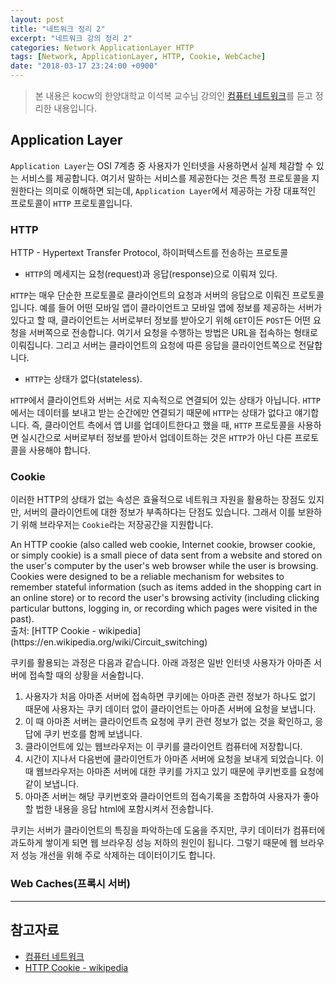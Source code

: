 ```yaml
---
layout: post
title: "네트워크 정리 2"
excerpt: "네트워크 강의 정리 2"
categories: Network ApplicationLayer HTTP
tags: [Network, ApplicationLayer, HTTP, Cookie, WebCache]
date: "2018-03-17 23:24:00 +0900"
---
```


> 본 내용은 kocw의 한양대학교 이석복 교수님 강의인 [컴퓨터 네트워크](http://www.kocw.net/home/search/kemView.do?kemId=1223614)를 듣고 정리한 내용입니다.

## Application Layer

`Application Layer`는 OSI 7계층 중 사용자가 인터넷을 사용하면서 실제 체감할 수 있는 서비스를 제공합니다. 여기서 말하는 서비스를 제공한다는 것은 특정 프로토콜을 지원한다는 의미로 이해하면 되는데, `Application Layer`에서 제공하는 가장 대표적인 프로토콜이 `HTTP` 프로토콜입니다.

### HTTP

<div class="message">
  HTTP - Hypertext Transfer Protocol, 하이퍼텍스트를 전송하는 프로토콜
</div>

* `HTTP`의 메세지는 요청(request)과 응답(response)으로 이뤄져 있다.

`HTTP`는 매우 단순한 프로토콜로 클라이언트의 요청과 서버의 응답으로 이뤄진 프로토콜입니다. 예를 들어 어떤 모바일 앱이 클라이언트고 모바일 앱에 정보를 제공하는 서버가 있다고 할 때, 클라이언트는 서버로부터 정보를 받아오기 위해 `GET`이든 `POST`든 어떤 요청을 서버쪽으로 전송합니다. 여기서 요청을 수행하는 방법은 URL을 접속하는 형태로 이뤄집니다. 그리고 서버는 클라이언트의 요청에 따른 응답을 클라이언트쪽으로 전달합니다.

* `HTTP`는 상태가 없다(stateless).

`HTTP`에서 클라이언트와 서버는 서로 지속적으로 연결되어 있는 상태가 아닙니다. `HTTP`에서는 데이터를 보내고 받는 순간에만 연결되기 때문에 `HTTP`는 상태가 없다고 얘기합니다. 즉, 클라이언트 측에서 앱 UI를 업데이트한다고 했을 때, `HTTP` 프로토콜을 사용하면 실시간으로 서버로부터 정보를 받아서 업데이트하는 것은 `HTTP`가 아닌 다른 프로토콜을 사용해야 합니다.

### Cookie

이러한 HTTP의 상태가 없는 속성은 효율적으로 네트워크 자원을 활용하는 장점도 있지만, 서버의 클라이언트에 대한 정보가 부족하다는 단점도 있습니다. 그래서 이를 보완하기 위해 브라우저는 `Cookie`라는 저장공간을 지원합니다.

<div class="message">
  An HTTP cookie (also called web cookie, Internet cookie, browser cookie, or simply cookie) is a small piece of data sent from a website and stored on the user's computer by the user's web browser while the user is browsing. Cookies were designed to be a reliable mechanism for websites to remember stateful information (such as items added in the shopping cart in an online store) or to record the user's browsing activity (including clicking particular buttons, logging in, or recording which pages were visited in the past).
</div>
출처: [HTTP Cookie - wikipedia](https://en.wikipedia.org/wiki/Circuit_switching)

쿠키를 활용되는 과정은 다음과 같습니다. 아래 과정은 일반 인터넷 사용자가 아마존 서버에 접속할 때의 상황을 서술합니다.

1. 사용자가 처음 아마존 서버에 접속하면 쿠키에는 아마존 관련 정보가 하나도 없기 때문에 사용자는 쿠키 데이터 없이 클라이언트는 아마존 서버에 요청을 보냅니다.
2. 이 때 아마존 서버는 클라이언트측 요청에 쿠키 관련 정보가 없는 것을 확인하고, 응답에 쿠키 번호를 함께 보냅니다.
3. 클라이언트에 있는 웹브라우저는 이 쿠키를 클라이언트 컴퓨터에 저장합니다.
4. 시간이 지나서 다음번에 클라이언트가 아마존 서버에 요청을 보내게 되었습니다. 이 때 웹브라우저는 아마존 서버에 대한 쿠키를 가지고 있기 때문에 쿠키번호를 요청에 같이 보냅니다.
5. 아마존 서버는 해당 쿠키번호와 클라이언트의 접속기록을 조합하여 사용자가 좋아할 법한 내용을 응답 html에 포함시켜서 전송합니다.

쿠키는 서버가 클라이언트의 특징을 파악하는데 도움을 주지만, 쿠키 데이터가 컴퓨터에 과도하게 쌓이게 되면 웹 브라우징 성능 저하의 원인이 됩니다. 그렇기 때문에 웹 브라우저 성능 개선을 위해 주로 삭제하는 데이터이기도 합니다.

### Web Caches(프록시 서버)

-----

## 참고자료
* [컴퓨터 네트워크](http://www.kocw.net/home/search/kemView.do?kemId=1223614)
* [HTTP Cookie - wikipedia](https://en.wikipedia.org/wiki/Circuit_switching)
